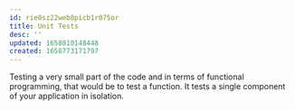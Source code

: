 ```yaml
---
id: rie0sz22web8picb1r075or
title: Unit Tests
desc: ''
updated: 1658810148448
created: 1658773171797
---
```


Testing a very small part of the code and in terms of functional programming, that would be to test a function. It tests a single component of your application in isolation.

